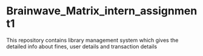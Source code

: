# Brainwave_Matrix_intern_assignment1
This repository contains library management system which gives the detailed info about fines, user details and transaction details

